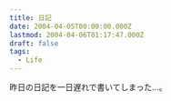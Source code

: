 ```yaml
---
title: 日記
date: 2004-04-05T00:00:00.000Z
lastmod: 2004-04-06T01:17:47.000Z
draft: false
tags:
  - Life
---
```


昨日の日記を一日遅れで書いてしまった…。
